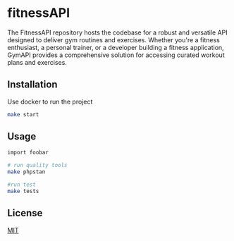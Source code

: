 # fitnessAPI

The FitnessAPI repository hosts the codebase for a robust and versatile API designed to deliver gym routines and exercises. Whether you're a fitness enthusiast, a personal trainer, or a developer building a fitness application, GymAPI provides a comprehensive solution for accessing curated workout plans and exercises.

## Installation

Use docker to run the project

```bash
make start
```

## Usage

```bash
import foobar

# run quality tools
make phpstan

#run test
make tests

```

## License

[MIT](https://choosealicense.com/licenses/mit/)
